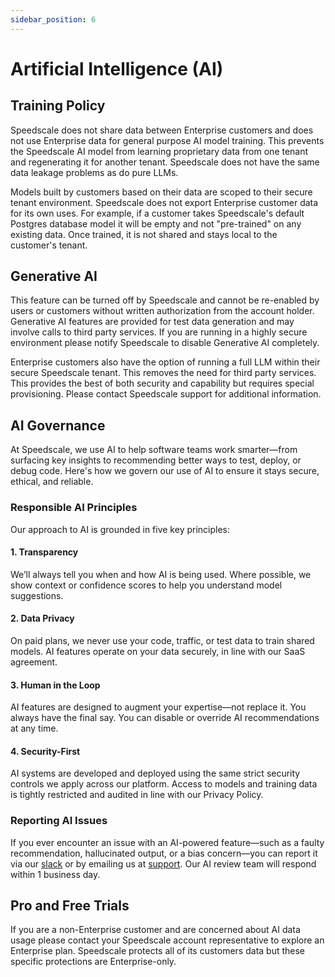 ```yaml
---
sidebar_position: 6
---
```


# Artificial Intelligence (AI)

## Training Policy

Speedscale does not share data between Enterprise customers and does not use Enterprise data for general purpose AI model training. This prevents the Speedscale AI model from learning proprietary data from one tenant and regenerating it for another tenant. Speedscale does not have the same data leakage problems as do pure LLMs.

Models built by customers based on their data are scoped to their secure tenant environment. Speedscale does not export Enterprise customer data for its own uses. For example, if a customer takes Speedscale's default Postgres database model it will be empty and not "pre-trained" on any existing data. Once trained, it is not shared and stays local to the customer's tenant.

## Generative AI

This feature can be turned off by Speedscale and cannot be re-enabled by users or customers without written authorization from the account holder. Generative AI features are provided for test data generation and may involve calls to third party services. If you are running in a highly secure environment please notify Speedscale to disable Generative AI completely.

Enterprise customers also have the option of running a full LLM within their secure Speedscale tenant. This removes the need for third party services. This provides the best of both security and capability but requires special provisioning. Please contact Speedscale support for additional information.

## AI Governance

At Speedscale, we use AI to help software teams work smarter—from surfacing key insights to recommending better ways to test, deploy, or debug code. Here's how we govern our use of AI to ensure it stays secure, ethical, and reliable.

### Responsible AI Principles

Our approach to AI is grounded in five key principles:

#### 1. **Transparency**
We’ll always tell you when and how AI is being used. Where possible, we show context or confidence scores to help you understand model suggestions.

#### 2. **Data Privacy**
On paid plans, we never use your code, traffic, or test data to train shared models. AI features operate on your data securely, in line with our SaaS agreement.

#### 3. **Human in the Loop**
AI features are designed to augment your expertise—not replace it. You always have the final say. You can disable or override AI recommendations at any time.

#### 4. **Security-First**
AI systems are developed and deployed using the same strict security controls we apply across our platform. Access to models and training data is tightly restricted and audited in line with our Privacy Policy.

### Reporting AI Issues

If you ever encounter an issue with an AI-powered feature—such as a faulty recommendation, hallucinated output, or a bias concern—you can report it via our [slack](https://slack.speedscale.com) or by emailing us at [support](mailto:support@speedscale.com). Our AI review team will respond within 1 business day.


## Pro and Free Trials

If you are a non-Enterprise customer and are concerned about AI data usage please contact your Speedscale account representative to explore an Enterprise plan. Speedscale protects all of its customers data but these specific protections are Enterprise-only.